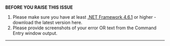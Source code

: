 **BEFORE YOU RAISE THIS ISSUE**

1. Please make sure you have at least [.NET Framework 4.6.1](https://www.microsoft.com/net/download/framework) or higher - download the latest version here.
2. Please provide screenshots of your error OR text from the Command Entry window output.

***


